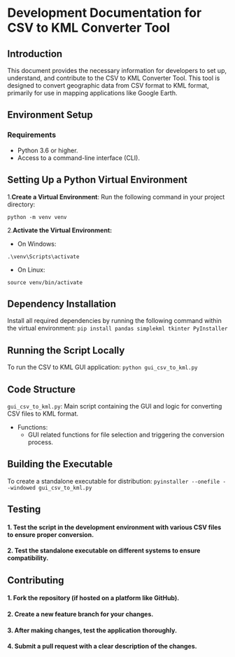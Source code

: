 # Development Documentation for CSV to KML Converter Tool
## Introduction
This document provides the necessary information for developers to set up, understand, and contribute to the CSV to KML Converter Tool. This tool is designed to convert geographic data from CSV format to KML format, primarily for use in mapping applications like Google Earth.

## Environment Setup
### Requirements
- Python 3.6 or higher.
- Access to a command-line interface (CLI).

## Setting Up a Python Virtual Environment
1.**Create a Virtual Environment**: Run the following command in your project directory:
```commandline
python -m venv venv
```
2.**Activate the Virtual Environment:**
- On Windows:
```commandline
.\venv\Scripts\activate
```
- On Linux:
```commandline
source venv/bin/activate
```
## Dependency Installation
Install all required dependencies by running the following command within the virtual environment:
`pip install pandas simplekml tkinter PyInstaller
`
## Running the Script Locally
To run the CSV to KML GUI application:
`python gui_csv_to_kml.py`

## Code Structure
`gui_csv_to_kml.py`: Main script containing the GUI and logic for converting CSV files to KML format.
- Functions:
  - GUI related functions for file selection and triggering the conversion process.

## Building the Executable
To create a standalone executable for distribution:
`pyinstaller --onefile --windowed gui_csv_to_kml.py
`
## Testing
#### 1. Test the script in the development environment with various CSV files to ensure proper conversion.
#### 2. Test the standalone executable on different systems to ensure compatibility.

## Contributing

#### 1. Fork the repository (if hosted on a platform like GitHub).
#### 2. Create a new feature branch for your changes.
#### 3. After making changes, test the application thoroughly.
#### 4. Submit a pull request with a clear description of the changes.